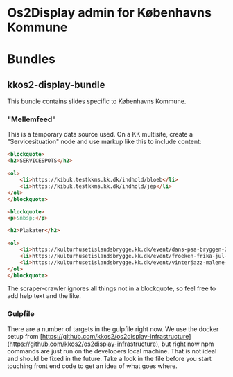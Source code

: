Os2Display admin for Københavns Kommune
===

# Bundles
## kkos2-display-bundle
This bundle contains slides specific to Københavns Kommune.

### "Mellemfeed"
This is a temporary data source used. On a KK multisite, create a "Servicesituation" node and use markup like this to include content:
```html
<blockquote>
<h2>SERVICESPOTS</h2>

<ol>
	<li>https://kibuk.testkkms.kk.dk/indhold/bloeb</li>
	<li>https://kibuk.testkkms.kk.dk/indhold/jep</li>
</ol>
</blockquote>

<blockquote>
<p>&nbsp;</p>

<h2>Plakater</h2>

<ol>
	<li>https://kulturhusetislandsbrygge.kk.dk/event/dans-paa-bryggen-21</li>
	<li>https://kulturhusetislandsbrygge.kk.dk/event/froeken-frika-jul-i-tivoliet</li>
	<li>https://kulturhusetislandsbrygge.kk.dk/event/vinterjazz-malene-kjaergaard-group</li>
</ol>
</blockquote>
```

The scraper-crawler ignores all things not in a blockquote, so feel free to add help text and the like.

### Gulpfile
There are a number of targets in the gulpfile right now. We use the docker setup from [https://github.com/kkos2/os2display-infrastructure](https://github.com/kkos2/os2display-infrastructure), but right now npm commands are just run on the developers local machine. That is not ideal and should be fixed in the future. Take a look in the file before you start touching front end code to get an idea of what goes where.